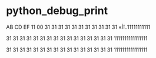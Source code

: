 # python_debug_print

AB CD EF 11 00 31 31 31 31 31 31 31 31 31 31 31 «Íï..11111111111

31 31 31 31 31 31 31 31 31 31 31 31 31 31 31 31 1111111111111111

31 31 31 31 31 31 31 31 31 31 31 31 31 31 31 31 1111111111111111



